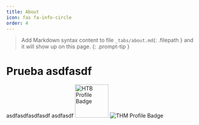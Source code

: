 ```yaml
---
title: About
icon: fas fa-info-circle
order: 4
---
```


> Add Markdown syntax content to file `_tabs/about.md`{: .filepath } and it will show up on this page.
{: .prompt-tip }


# Prueba asdfasdf

asdfasdfasdfasdf
asdfasdf
<img src="https://www.hackthebox.eu/badge/image/854155" alt="HTB Profile Badge" height="88"/> 
<img src="https://tryhackme-badges.s3.amazonaws.com/luckyStr1ke.png" alt="THM Profile Badge" />


